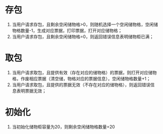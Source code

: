 # 存包
1. 当用户请求存包，且剩余空闲储物格>0，则随机选择一个空闲储物格，空闲储物格数量-1，生成对应票据，打印票据，打开对应储物格；
2. 当用户请求存包，且剩余空闲储物格=0，则返回错误信息表明储物柜已满；

# 取包

1. 当用户请求取包，且提供有效（存在对应的储物格）的票据，则打开对应储物格，作废相应票据（清空储，物格对应的票据信息），空闲储物格数量+1；
2. 当用户请求取包，且提供的票据无效（不存在对应的储物格），则返回错误信息表明票据无效；

# 初始化

1. 当初始化储物柜容量为20，则剩余空闲储物格数量=20